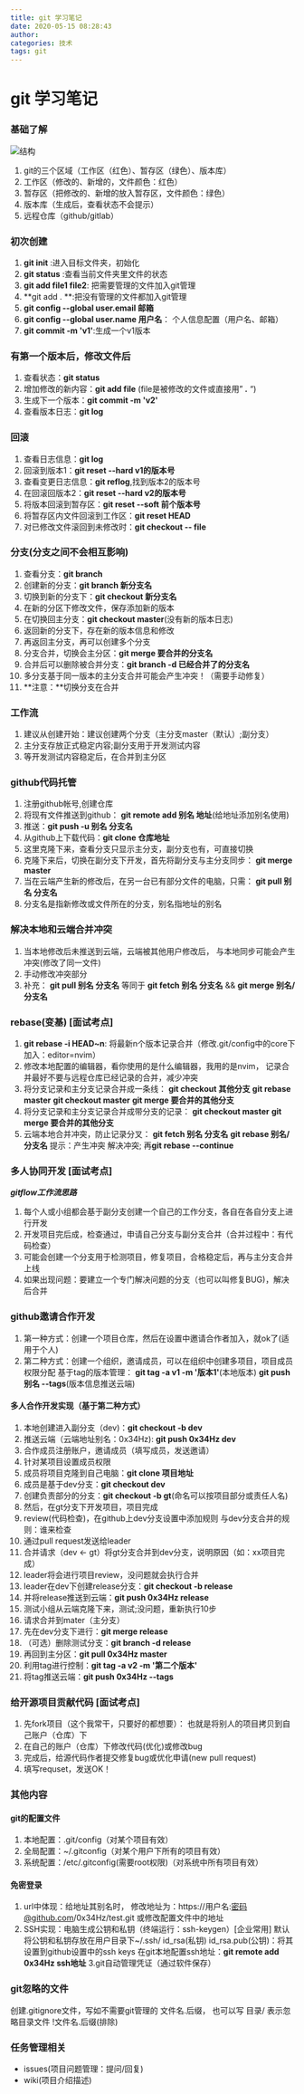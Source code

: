 ```yaml
---
title: git 学习笔记
date: 2020-05-15 08:28:43
author:
categories: 技术
tags: git
---
```


# git 学习笔记
### 基础了解

![结构](https://cg2010studio.files.wordpress.com/2018/12/git-flow2.png)

1. git的三个区域（工作区（红色）、暂存区（绿色）、版本库）
2. 工作区（修改的、新增的，文件颜色：红色）
3. 暂存区（把修改的、新增的放入暂存区，文件颜色：绿色）
4. 版本库（生成后，查看状态不会提示）
5. 远程仓库（github/gitlab）

### 初次创建
1. **git init** :进入目标文件夹，初始化
2. **git status** :查看当前文件夹里文件的状态
3. **git add file1 file2**: 把需要管理的文件加入git管理
4. **git add . **:把没有管理的文件都加入git管理
5. **git config --global user.email 邮箱** 
6. **git config --global user.name 用户名**：
	个人信息配置（用户名、邮箱）
7. **git commit -m 'v1'**:生成一个v1版本

### 有第一个版本后，修改文件后
1. 查看状态：**git status**
2. 增加修改的新内容：**git add file**
	(file是被修改的文件或直接用” ***.*** “)
3. 生成下一个版本：**git commit -m 'v2'**
4. 查看版本日志：**git log**

### 回滚
1. 查看日志信息：**git log**
2. 回滚到版本1：**git reset --hard v1的版本号**
3. 查看变更日志信息：**git reflog**,找到版本2的版本号
4. 在回滚回版本2：**git reset --hard v2的版本号**
5. 将版本回滚到暂存区：**git reset --soft 前个版本号**
6. 将暂存区内文件回滚到工作区：**git reset HEAD**
7. 对已修改文件滚回到未修改时：**git checkout -- file**

### 分支(分支之间不会相互影响)
1. 查看分支：**git branch**
2. 创建新的分支：**git branch 新分支名**
3. 切换到新的分支下：**git checkout 新分支名**
4. 在新的分区下修改文件，保存添加新的版本
5. 在切换回主分支：**git checkout master**(没有新的版本日志)
6. 返回新的分支下，存在新的版本信息和修改
7. 再返回主分支，再可以创建多个分支
8. 分支合并，切换会主分区：**git merge 要合并的分支名**
9. 合并后可以删除被合并分支：**git branch -d 已经合并了的分支名**
10. 多分支基于同一版本的主分支合并可能会产生冲突！（需要手动修复）
11. **注意：**切换分支在合并

### 工作流
1. 建议从创建开始：建议创建两个分支（主分支master（默认）;副分支）
2. 主分支存放正式稳定内容;副分支用于开发测试内容
3. 等开发测试内容稳定后，在合并到主分区

### github代码托管
1. 注册github帐号,创建仓库
2. 将现有文件推送到github：
	**git remote add 别名 地址**(给地址添加别名使用)
3. 推送：**git push -u 别名 分支名**
4. 从github上下载代码：**git clone 仓库地址**
5. 这里克隆下来，查看分支只显示主分支，副分支也有，可直接切换
6. 克隆下来后，切换在副分支下开发，首先将副分支与主分支同步：
	**git merge master**
7. 当在云端产生新的修改后，在另一台已有部分文件的电脑，只需：
	**git pull 别名 分支名**
8. 分支名是指新修改或文件所在的分支，别名指地址的别名

### 解决本地和云端合并冲突
1. 当本地修改后未推送到云端，云端被其他用户修改后，
	与本地同步可能会产生冲突(修改了同一文件)
2. 手动修改冲突部分
3. 补充：
	**git pull 别名 分支名** 等同于
	**git fetch 别名 分支名** && **git merge 别名/分支名**

### rebase(变基) [面试考点]
1. **git rebase -i HEAD~n**:
	将最新n个版本记录合并（修改.git/config中的core下加入：editor=nvim）
2. 修改本地配置的编辑器，看你使用的是什么编辑器，我用的是nvim，
	记录合并最好不要与远程仓库已经记录的合并，减少冲突
3. 将分支记录和主分支记录合并成一条线：
	**git checkout 其他分支**
	**git rebase master**
	**git checkout master**
	**git merge 要合并的其他分支**
4. 将分支记录和主分支记录合并成带分支的记录：
	**git checkout master**
	**git merge 要合并的其他分支**
5. 云端本地合并冲突，防止记录分叉：
	**git fetch 别名 分支名**
	**git rebase 别名/分支名**
	提示：产生冲突 解决冲突;
	再**git rebase --continue**

### 多人协同开发 [面试考点]
***gitflow工作流思路***
1. 每个人或小组都会基于副分支创建一个自己的工作分支，各自在各自分支上进行开发
2. 开发项目完后成，检查通过，申请自己分支与副分支合并（合并过程中：有代码检查）
3. 可能会创建一个分支用于检测项目，修复项目，合格稳定后，再与主分支合并上线
4. 如果出现问题：要建立一个专门解决问题的分支（也可以叫修复BUG)，解决后合并

### github邀请合作开发
1. 第一种方式：创建一个项目仓库，然后在设置中邀请合作者加入，就ok了(适用于个人)
2. 第二种方式：创建一个组织，邀请成员，可以在组织中创建多项目，项目成员权限分配
基于tag的版本管理：
	**git tag -a v1 -m '版本1'**(本地版本)
	**git push 别名 --tags**(版本信息推送云端)
#### 多人合作开发实现（基于第二种方式）
1. 本地创建进入副分支（dev)：**git checkout -b dev**
2. 推送云端（云端地址别名：0x34Hz): **git push 0x34Hz dev**
3. 合作成员注册账户，邀请成员（填写成员，发送邀请）
4. 针对某项目设置成员权限
5. 成员将项目克隆到自己电脑：**git clone 项目地址**
6. 成员是基于dev分支：**git checkout dev**
7. 创建负责部分的分支：**git checkout -b gt**(命名可以按项目部分或责任人名)
8. 然后，在gt分支下开发项目，项目完成
9. review(代码检查)，在github上dev分支设置中添加规则
	与dev分支合并的规则：谁来检查
10. 通过pull request发送给leader
11. 合并请求（dev <- gt）将gt分支合并到dev分支，说明原因（如：xx项目完成）
12. leader将会进行项目review，没问题就会执行合并
13. leader在dev下创建release分支：**git checkout -b release**
14. 并将release推送到云端：**git push 0x34Hz release**
15. 测试小组从云端克隆下来，测试;没问题，重新执行10步
16. 请求合并到mater（主分支）
17. 先在dev分支下进行：**git merge release**
18. （可选）删除测试分支：**git branch -d release**
19. 再回到主分区：**git pull 0x34Hz master**
20. 利用tag进行控制：**git tag -a v2 -m '第二个版本'**
21. 将tag推送云端：**git push 0x34Hz --tags**

### 给开源项目贡献代码 [面试考点]
1. 先fork项目（这个我常干，只要好的都想要）：
	也就是将别人的项目拷贝到自己账户（仓库）下
2. 在自己的账户（仓库）下修改代码(优化)或修改bug
3. 完成后，给源代码作者提交修复bug或优化申请(new pull request)
4. 填写requset，发送OK！

### 其他内容
#### git的配置文件
1. 本地配置：.git/config（对某个项目有效）
2. 全局配置：~/.gitconfig（对某个用户下所有的项目有效）
3. 系统配置：/etc/.gitconfig(需要root权限)（对系统中所有项目有效）

#### 免密登录
1. url中体现：给地址其别名时，
	修改地址为：https://用户名:密码@github.com/0x34Hz/test.git
	或修改配置文件中的地址
2. SSH实现：电脑生成公钥和私钥（终端运行：ssh-keygen）[企业常用]
	默认将公钥和私钥存放在用户目录下~/.ssh/  id_rsa(私钥)
	id_rsa.pub(公钥)：将其设置到github设置中的ssh keys
	在git本地配置ssh地址：**git remote add 0x34Hz ssh地址**
3.git自动管理凭证（通过软件保存）

### git忽略的文件
创建.gitignore文件，写如不需要git管理的 文件名.后缀，
也可以写 目录/ 表示忽略目录文件 !文件名.后缀(排除)

### 任务管理相关
- issues(项目问题管理：提问/回复)
- wiki(项目介绍描述)


